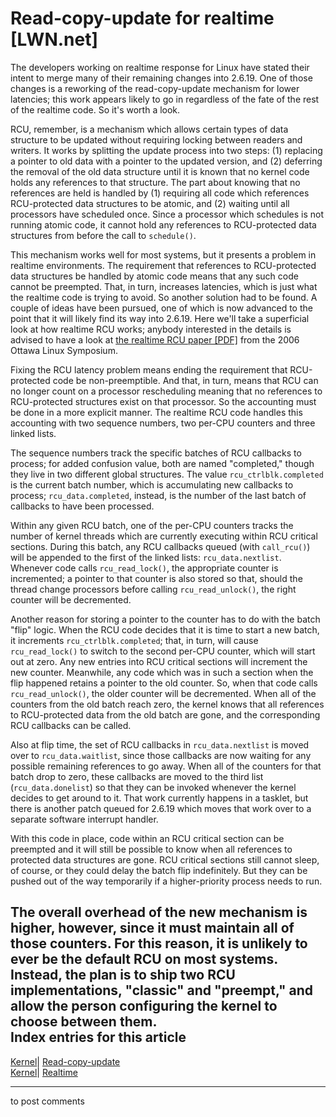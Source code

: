 # Read-copy-update for realtime [LWN.net]

The developers working on realtime response for Linux have stated their intent to merge many of their remaining changes into 2.6.19. One of those changes is a reworking of the read-copy-update mechanism for lower latencies; this work appears likely to go in regardless of the fate of the rest of the realtime code. So it's worth a look. 

RCU, remember, is a mechanism which allows certain types of data structure to be updated without requiring locking between readers and writers. It works by splitting the update process into two steps: (1) replacing a pointer to old data with a pointer to the updated version, and (2) deferring the removal of the old data structure until it is known that no kernel code holds any references to that structure. The part about knowing that no references are held is handled by (1) requiring all code which references RCU-protected data structures to be atomic, and (2) waiting until all processors have scheduled once. Since a processor which schedules is not running atomic code, it cannot hold any references to RCU-protected data structures from before the call to `schedule()`. 

This mechanism works well for most systems, but it presents a problem in realtime environments. The requirement that references to RCU-protected data structures be handled by atomic code means that any such code cannot be preempted. That, in turn, increases latencies, which is just what the realtime code is trying to avoid. So another solution had to be found. A couple of ideas have been pursued, one of which is now advanced to the point that it will likely find its way into 2.6.19. Here we'll take a superficial look at how realtime RCU works; anybody interested in the details is advised to have a look at [the realtime RCU paper [PDF]](http://www.rdrop.com/users/paulmck/RCU/OLSrtRCU.2006.08.11a.pdf) from the 2006 Ottawa Linux Symposium. 

Fixing the RCU latency problem means ending the requirement that RCU-protected code be non-preemptible. And that, in turn, means that RCU can no longer count on a processor rescheduling meaning that no references to RCU-protected structures exist on that processor. So the accounting must be done in a more explicit manner. The realtime RCU code handles this accounting with two sequence numbers, two per-CPU counters and three linked lists. 

The sequence numbers track the specific batches of RCU callbacks to process; for added confusion value, both are named "completed," though they live in two different global structures. The value `rcu_ctrlblk.completed` is the current batch number, which is accumulating new callbacks to process; `rcu_data.completed`, instead, is the number of the last batch of callbacks to have been processed. 

Within any given RCU batch, one of the per-CPU counters tracks the number of kernel threads which are currently executing within RCU critical sections. During this batch, any RCU callbacks queued (with `call_rcu()`) will be appended to the first of the linked lists: `rcu_data.nextlist`. Whenever code calls `rcu_read_lock()`, the appropriate counter is incremented; a pointer to that counter is also stored so that, should the thread change processors before calling `rcu_read_unlock()`, the right counter will be decremented. 

Another reason for storing a pointer to the counter has to do with the batch "flip" logic. When the RCU code decides that it is time to start a new batch, it increments `rcu_ctrlblk.completed`; that, in turn, will cause `rcu_read_lock()` to switch to the second per-CPU counter, which will start out at zero. Any new entries into RCU critical sections will increment the new counter. Meanwhile, any code which was in such a section when the flip happened retains a pointer to the old counter. So, when that code calls `rcu_read_unlock()`, the older counter will be decremented. When all of the counters from the old batch reach zero, the kernel knows that all references to RCU-protected data from the old batch are gone, and the corresponding RCU callbacks can be called. 

Also at flip time, the set of RCU callbacks in `rcu_data.nextlist` is moved over to `rcu_data.waitlist`, since those callbacks are now waiting for any possible remaining references to go away. When all of the counters for that batch drop to zero, these callbacks are moved to the third list (`rcu_data.donelist`) so that they can be invoked whenever the kernel decides to get around to it. That work currently happens in a tasklet, but there is another patch queued for 2.6.19 which moves that work over to a separate software interrupt handler. 

With this code in place, code within an RCU critical section can be preempted and it will still be possible to know when all references to protected data structures are gone. RCU critical sections still cannot sleep, of course, or they could delay the batch flip indefinitely. But they can be pushed out of the way temporarily if a higher-priority process needs to run. 

The overall overhead of the new mechanism is higher, however, since it must maintain all of those counters. For this reason, it is unlikely to ever be the default RCU on most systems. Instead, the plan is to ship two RCU implementations, "classic" and "preempt," and allow the person configuring the kernel to choose between them.  
Index entries for this article  
---  
[Kernel](/Kernel/Index)| [Read-copy-update](/Kernel/Index#Read-copy-update)  
[Kernel](/Kernel/Index)| [Realtime](/Kernel/Index#Realtime)  
  


* * *

to post comments 

